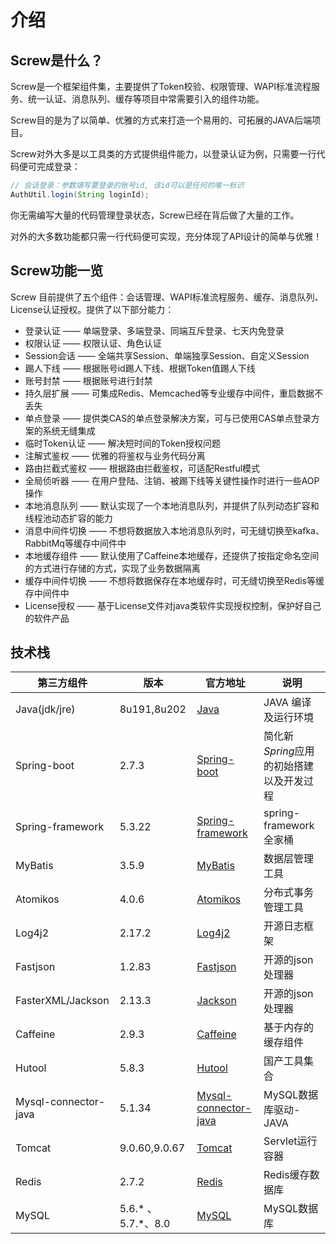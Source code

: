 # 介绍
## Screw是什么？
Screw是一个框架组件集，主要提供了Token校验、权限管理、WAPI标准流程服务、统一认证、消息队列、缓存等项目中常需要引入的组件功能。

Screw目的是为了以简单、优雅的方式来打造一个易用的、可拓展的JAVA后端项目。

Screw对外大多是以工具类的方式提供组件能力，以登录认证为例，只需要一行代码便可完成登录：
```java
// 会话登录：参数填写要登录的账号id, 该id可以是任何的唯一标识
AuthUtil.login(String loginId);
``` 
你无需编写大量的代码管理登录状态，Screw已经在背后做了大量的工作。

对外的大多数功能都只需一行代码便可实现，充分体现了API设计的简单与优雅！

## Screw功能一览
Screw 目前提供了五个组件：会话管理、WAPI标准流程服务、缓存、消息队列、License认证授权。提供了以下部分能力：

* 登录认证 —— 单端登录、多端登录、同端互斥登录、七天内免登录
* 权限认证 —— 权限认证、角色认证
* Session会话 —— 全端共享Session、单端独享Session、自定义Session
* 踢人下线 —— 根据账号id踢人下线、根据Token值踢人下线
* 账号封禁 —— 根据账号进行封禁
* 持久层扩展 —— 可集成Redis、Memcached等专业缓存中间件，重启数据不丢失
* 单点登录 —— 提供类CAS的单点登录解决方案，可与已使用CAS单点登录方案的系统无缝集成
* 临时Token认证 —— 解决短时间的Token授权问题
* 注解式鉴权 —— 优雅的将鉴权与业务代码分离
* 路由拦截式鉴权 —— 根据路由拦截鉴权，可适配Restful模式
* 全局侦听器 —— 在用户登陆、注销、被踢下线等关键性操作时进行一些AOP操作
* 本地消息队列 —— 默认实现了一个本地消息队列，并提供了队列动态扩容和线程池动态扩容的能力
* 消息中间件切换 —— 不想将数据放入本地消息队列时，可无缝切换至kafka、RabbitMq等缓存中间件中
* 本地缓存组件 —— 默认使用了Caffeine本地缓存，还提供了按指定命名空间的方式进行存储的方式，实现了业务数据隔离
* 缓存中间件切换 —— 不想将数据保存在本地缓存时，可无缝切换至Redis等缓存中间件中
* License授权 —— 基于License文件对java类软件实现授权控制，保护好自己的软件产品


## 技术栈

| 第三方组件                | 版本               | 官方地址                                                                  | 说明                                     |
|----------------------| ------------------ |-----------------------------------------------------------------------| ---------------------------------------- |
| Java(jdk/jre)        | 8u191,8u202        | [Java](https://www.oracle.com/cn/java/technologies/)                  | JAVA 编译及运行环境                      |
| Spring-boot          | 2.7.3              | [Spring-boot](https://spring.io/projects/spring-boot)                 | 简化新*Spring*应用的初始搭建以及开发过程 |
| Spring-framework     | 5.3.22             | [Spring-framework ](https://spring.io/projects/spring-framework)      | spring-framework全家桶                   |
| MyBatis              | 3.5.9              | [MyBatis](https://github.com/mybatis/mybatis-3)                       | 数据层管理工具                           |
| Atomikos             | 4.0.6              | [Atomikos](https://www.atomikos.com/Main/WebHome)                     | 分布式事务管理工具                       |
| Log4j2               | 2.17.2             | [Log4j2](https://logging.apache.org/log4j/2.x/index.html)             | 开源日志框架                             |
| Fastjson             | 1.2.83             | [Fastjson](https://github.com/alibaba/fastjson)                       | 开源的json处理器                         |
| FasterXML/Jackson    | 2.13.3             | [Jackson](https://github.com/FasterXML/jackson)                       | 开源的json处理器                         |
| Caffeine             | 2.9.3              | [Caffeine](https://github.com/ben-manes/caffeine/wiki)                | 基于内存的缓存组件                       |
| Hutool               | 5.8.3              | [Hutool](https://hutool.cn/)                                          | 国产工具集合                             |
| Mysql-connector-java | 5.1.34             | [Mysql-connector-java](https://dev.mysql.com/doc/connector-j/8.0/en/) | MySQL数据库驱动-JAVA                     |
| Tomcat               | 9.0.60,9.0.67      | [Tomcat](https://tomcat.apache.org/)                                  | Servlet运行容器                          |
| Redis                | 2.7.2              | [Redis](https://redis.io/)                                            | Redis缓存数据库                          |
| MySQL                | 5.6.* 、5.7.*、8.0 | [MySQL](https://www.mysql.com/)                                       | MySQL数据库                              |






